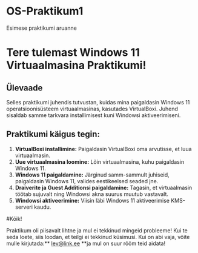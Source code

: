 # OS-Praktikum1
Esimese praktikumi aruanne
# Tere tulemast Windows 11 Virtuaalmasina Praktikumi!

## Ülevaade

Selles praktikumi juhendis tutvustan, kuidas mina paigaldasin Windows 11 operatsioonisüsteem virtuaalmasinas, kasutades VirtualBoxi. Juhend sisaldab samme tarkvara installimisest kuni Windowsi aktiveerimiseni.

## Praktikumi käigus tegin:

1. **VirtualBoxi installimine:** Paigaldasin VirtualBoxi oma arvutisse, et luua virtuaalmasin.
2. **Uue virtuaalmasina loomine:** Lõin virtuaalmasina, kuhu paigaldasin Windows 11.
3. **Windows 11 paigaldamine:** Järginud samm-sammult juhiseid, paigaldasin Windows 11, valides eestikeelsed seaded jne.
4. **Draiverite ja Guest Additionsi paigaldamine:** Tagasin, et virtuaalmasin töötab sujuvalt ning Windowsi akna suurus muutub vastavalt.
5. **Windowsi aktiveerimine:** Viisin läbi Windows 11 aktiveerimise KMS-serveri kaudu.

#Kõik!

Praktikum oli piisavalt lihtne ja mul ei tekkinud mingeid probleeme! Kui te seda loete, siis loodan, et teilgi ei tekkinud küsimusi. Kui on abi vaja, võite mulle kirjutada:** lev@link.ee **ja mul on suur rõõm teid aidata!

